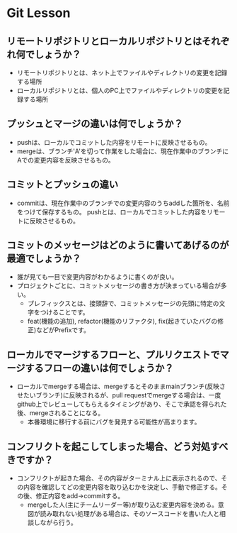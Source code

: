 # Git Lesson

## リモートリポジトリとローカルリポジトリとはそれぞれ何でしょうか？
- リモートリポジトリとは、ネット上でファイルやディレクトリの変更を記録する場所
- ローカルリポジトリとは、個人のPC上でファイルやディレクトリの変更を記録する場所


## プッシュとマージの違いは何でしょうか？
- pushは、ローカルでコミットした内容をリモートに反映させるもの。
- mergeは、ブランチ'A'を切って作業をした場合に、現在作業中のブランチにAでの変更内容を反映させるもの。

## コミットとプッシュの違い
- commitは、現在作業中のブランチでの変更内容のうちaddした箇所を、名前をつけて保存するもの。
pushとは、ローカルでコミットした内容をリモートに反映させるもの。

## コミットのメッセージはどのように書いてあげるのが最適でしょうか？
- 誰が見ても一目で変更内容がわかるように書くのが良い。
- プロジェクトごとに、コミットメッセージの書き方が決まっている場合が多い。
  - プレフィックスとは、接頭辞で、コミットメッセージの先頭に特定の文字をつけることです。
  - feat(機能の追加), refactor(機能のリファクタ), fix(起きていたバグの修正)などがPrefixです。

## ローカルでマージするフローと、プルリクエストでマージするフローの違いは何でしょうか？
- ローカルでmergeする場合は、mergeするとそのままmainブランチ(反映させたいブランチ)に反映されるが、pull requestでmergeする場合は、一度github上でレビューしてもらえるタイミングがあり、そこで承認を得られた後、mergeされることになる。
  - 本番環境に移行する前にバグを発見する可能性が高まります。

## コンフリクトを起こしてしまった場合、どう対処すべきですか？
- コンフリクトが起きた場合、その内容がターミナル上に表示されるので、その内容を確認してどの変更内容を取り込むかを決定し、手動で修正する。その後、修正内容をadd→commitする。
  - mergeした人(主にチームリーダー等)が取り込む変更内容を決める。意図が読み取れない処理がある場合は、そのソースコードを書いた人と相談しながら行う。
